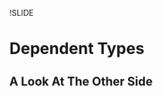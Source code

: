 !SLIDE

Dependent Types
===============
A Look At The Other Side
------------------------

<div style="display: none">

an advanced form of static typing

will be using agda, but conceptually equivalent to other dependently
typed languages

many other arguments have been given in support of functional
languages such as easier parallelism, benefits of laziness, & benefits
of modularity

this will instead present an argument to a more fundamental problem
... scaling application complexity wrt testing

huge topic, will present a high-level version with an
emphasis on testing

!SLIDE
# Huh? #

<div style="display: none">

types at a rubyconf, what gives?

!SLIDE
# Trivial type guarantees #
  
    even : ℕ → Bool
    _*_ : ℕ → ℕ → ℕ
    isGoodDay : Day → Bool

<div style="display: none">

familiar type systems only protect against limited classes of
errors... arguably too limited to be useful
need to test logic anyway which catches these problems, so dynamic
languages like ruby are just as fine of an option

this presentation is NOT about trivial type guarantees
... but they will make their appearance at the beginning and with
certain other constraints can be very valuable on their own

!SLIDE bullets
# Ruby culture of testing #

* unit tests
* integration tests
* library tests
* framework tests
* end-user application tests

<div style="display: none">

TDD, BDD, tons of test libraries, cucumber, etc
fair to say that rubyists care about testing

with so much thought, time & energy spent on testing, it is worth
exploring languages which make it easier & possible to express more
meaningful guarantees

so... rubyists care about writing correct software

!SLIDE subsection

   Why
=========

<div style="display: none">

i arrived to this after a lifelong frustration of not being able to
write trustworthy large software applications that i could not
pinpoint the cause of exactly

it takes a lot of willpower to admit that the way you've been thinking
all your life has been wrong, and there is a better way, and that is
how i feel now about dynamically typed languages (as well as
trivial statical typing)

i think that this type theory is industry-changing, not some
interesting but ultimately irrelevant topic... i now see
most other languages & code written in them as legacy

...if you're watching this and have an instinctive negative
defensive mental reaction... i completely understand where you're
coming from... i invite you instead to notice this irrational behavior
& ignore it in favor of an open mind

!SLIDE bullets
# General problems at scale #

* need less runtime crashes
* need less bugs
* need trust in a deployed application

<div style="display: none">

developing understandable & trustworthy large applications right now sucks

need to not stay up at night worrying if some remote part of the big
system we just modified was affected by a big change we just made

need to not reach a maintenance dead end on large projects!
(typical story of productive feature releases early that comes to a
grinding maintenance halt later where a new feature introduction
requires a lot of time assuring that nothing else was affected

solution, as we've found, lies in testing... but there are still many
open problems that need to be solved

!SLIDE
# What happens at scale #

<div style="display: none">

when you try to test monolithic code, you get a combinatorial
explosion of test scenarios that becomes impractical to write
... then you break software up into encapsulated & loosely coupled
chunks

... this works, making something possible to fit all in your head and
feasible/easy to test, as evident by small single-purpose web services
(e.g. and/or middleware mounted rack/sinatra apps), specific
gems/libraries, etc

... but now you have the problem of testing/ensuring that the whole
works together correctly & uses each chunk according to its
(parameter) expectations

... in fact the combinatoric part of the problem may have grown as the
libraries are more general than your specific monolithic software

separately, we also have the problem of debugging runtime errors,
which become easier to introduce in large applications

!SLIDE smbullets
# Specific problems at scale #

* testing all possible inputs to prevent runtime errors
* testing & comprehending a large growing suite
* testing integration of encapsulated & loosely coupled services
* relying on trust that a library works for our use case
* knowing where runtime errors could have occurred

<div style="display: none">

there is a solution to all of these with dependent types

trust that a lib works:
... duplicating tests that a library may have covered "just to be sure" in AR, etc)
... or just trust the library

!SLIDE bullets
# Specific solutions at scale #

* coverage checking
* implicit tests
* lemmas
* universal quantification
* purity + monads

!SLIDE subsection

Coverage checking
=================

!SLIDE
    data Day : Set where
      Monday Tuesday Wednesday : Day
      Thursday Friday : Day
      Saturday Sunday : Day
 
    isGoodDay : Day → Bool
    isGoodDay Friday   = true
    isGoodDay Saturday = true
    isGoodDay Sunday   = true
    isGoodDay _        = false

    isWeekDay : Day → Bool
    isWeekDay day = not (isGoodDay day)

<div style="display: none">

in ruby this wouldn't work because you would need to treat each
argument as any kind of object with any variation of defined methods

with specific datatypes + coverage checking you can are guaranteed
to never get a runtime error for the application of any arguments
related to being in the function's domain
... a world without "called X on nil class" errors!!

you may think that this may cause a lot of work for certain
types... like imagine needing to define addition of every single number!

!SLIDE
    _+_ : ℕ → ℕ → ℕ
    zero + n  = n
    suc m + n = suc (m + n)

    _*_ : ℕ → ℕ → ℕ
    zero * n  = zero
    suc m * n = n + (m * n)

<div style="display: none">

an emphasis on inductive
("recursive") definitions is placed that limit what you must write
out to the base & recursive cases

!SLIDE subsection

Implicit tests
==============

!SLIDE
    data GoodDay : Set where
      Friday Saturday Sunday : GoodDay
 
    isBestDay : GoodDay → Bool
    isBestDay Saturday = true
    isBestDay _        = false

    toDay : GoodDay → Day
    toDay Friday   = Friday
    toDay Saturday = Saturday
    toDay Sunday   = Sunday

<div style="display: none">

when writing the isBestDay function you only really want it to be
defined on any possible contenders for the title... GoodDays

you can also make new types with less constructors that are more
specific to the particular problem being solved... functions on those
are verified to be coverage complete
... then you can use a conversion function to a values in a "bigger"
type to interface with another library that uses the bigger type

notice that this specialized type is essentially an implicit test for
all functions using it... all those functions will only work for GoodDays

notice that constructors across multiple types can have same names, and can be
differentiated by the type signature they are in

!SLIDE
    fromDay : Day → GoodDay
    fromDay Friday   = Friday
    fromDay Saturday = Saturday
    fromDay Sunday   = Sunday
    fromDay _        = Friday

<div style="display: none">

of course we may also need to import more general data into our
specific types...
lame defaults!!!!!!!!!

this is a problem you face when enforcing coverage in most
languages... both undesirable obvious solutions are a runtime error
(which we are trying to avoid), or picking a default, which leads to
logic errors

... to solve this we will see our first use of dependent types

!SLIDE subsection

Dependent types
===============

!SLIDE
    record ⊤ : Set where
    
    data ⊥ : Set where

    ↑ : Bool → Set
    ↑ true  = ⊤
    ↑ false = ⊥

<div style="display: none">

notice that this is a function just like everything else, it just
happens to return a Set (type) instead of a value

... there is no special keyword indicating that this is a function on types
this is introduces a very important notion in dependent types, namely
that the wall separating the world of types & the world of values has
been torn down

!SLIDE
    fromDay : (day : Day) → 
              {precondition : ↑ (isGoodDay day)} → 
              GoodDay
    fromDay Friday   = Friday
    fromDay Saturday = Saturday
    fromDay Sunday   = Sunday
    fromDay _        = Friday

    compileError : GoodDay
    compileError = fromDay Tuesday

<div style="display: none">

you can see here why these are called "dependent" types, any type can
be given a label for the value it can represent, which can be reused
or "depended upon" in later parts of the type signature, from left to right

notice that our function call happens in the type signature
precondition not used here, just for readability

implicit arguments do not need to be explicitly passed when calling
the function

here we get a compile time error, not a run time exception!!!

!SLIDE
    fromDay : (day : Day) → 
              {_ : ↑ (isGoodDay day)} → 
              GoodDay
    fromDay Friday   = Friday
    fromDay Saturday = Saturday
    fromDay Sunday   = Sunday
    fromDay Monday    {()}
    fromDay Tuesday   {()}
    fromDay Wednesday {()}
    fromDay Thursday  {()}

<div style="display: none">

rather than defining a default answer that can never get used, here we
pattern match on the fact that ⊥ has no constructors (this () is
special syntax meaning this type is not inhabited)

the {} can be used to pattern match on implicit arguments instead of
omitting them like usual

!SLIDE
     _div_ : ℕ → (n : ℕ) → 
            {_ : ↑ (nonZero n)} → ℕ

    lookup : {A : Set}(n : ℕ)(xs : List A)
             {_ : ↑ (n < length xs)} → A

    isBestDay : (d : Day) → 
                {_ : ↑ (isGoodDay d) → Bool

<div style="display: none">

... this is a really big deal, because we can encode arbitrary
preconditions to restrict our function domain... no more divide by
zero errors!!!... no more index out of bounds errors!

note that we just leave the label for "precondition" blank to show our
intent of not using it

and finally note that we could also avoid creating a separate GoodDay
type and use preconditions instead if we wanted to

!SLIDE subsection

More implicit tests
=======================

<div style="display: none">

take a moment to realize that i said this presentation is on testing
but haven't shown an explicit tests yet (assertions, unit tests, etc)

a lot of value can be gained in an application by implicit assurances
through coverage checking and well-crafted and/or used specific types

we are used to this concept in the form of creating and using
abstractions (at low level code layer, or high level library/framework
layer)
... using types for these "abstractions" gives you the same benefits
but with real compile-time assurance

so far we've seen implicit tests via basic custom types, and implicit
tests via preconditions in function signatures... now we'll move on to
implicit tests via advanced custom types

!SLIDE
    data List (A : Set) : Set where
      []  : List A
      _∷_ : (x : A) (xs : List A) → List A

    bool-list : List Bool
    bool-list = false ∷ true ∷ false ∷ []

<div style="display: none">

simple polymorphic cons-based or "linked" list

!SLIDE
    data Vec (A : Set) : ℕ → Set where
      []  : Vec A zero
      _∷_ : {n : ℕ} (x : A) (xs : Vec A n) →
            Vec A (suc n)

    bool-vec : Vec Bool 3
    bool-vec = false ∷ true ∷ false ∷ []

<div style="display: none">

this is called an "indexed" type
the length of the vector/list is carried along in the type

note how the type signature changed to include the length 3
restriction, but the value stayed the same... we can get this extra
"implicit" test of the length 3 restriction "for free"!

!SLIDE
    _++_ : {A : Set} {n m : ℕ} → 
           Vec A n → Vec A m → 
           Vec A (n + m)
    [] ++ ys = ys
    x ∷ xs ++ ys = x ∷ (xs ++ ys)

<div style="display: none">

here we can see just by the type signature that the resulting vector
is length of the arguments added together... the type is giving us
extra information

again notice the "dependencies" in the type

this kind of encoding of data into types can let us make functions
like this whose type signature gives us additional safety
characteristics that you would not get in typical static typing

also note that the addition occurring in the type signature can be any
arbitrary function!

!SLIDE
    head : {A : Set} →
           List A → Maybe A
    head [] = nothing
    head (x ∷ _) = just x

    tail : {A : Set} → 
           List A → List A
    tail [] = []
    tail (_ ∷ xs) = xs

<div style="display: none">

really we want the head and tail of an empty list to be undefined, but
we also don't want runtime errors

the first example shows how we might handle the result in ruby with
nil, but then this leaks out into other functions that now have to
deal with a nil case everywhere that we really don't want ever to
happen

the second example uses a default value, which can lead to logic errors

!SLIDE
    head : {A : Set} {n : ℕ} →
           Vec A (1 + n) → A
    head (x ∷ _) = x

    tail : {A : Set} {n : ℕ} → 
           Vec A (1 + n) → Vec A n
    tail (_ ∷ xs) = xs

<div style="display: none">

here we use vectors to realize our intended domain restriction

no matter what the implicit n is, we add 1 so the argument can never
be of length zero (empty vector)

our tail type also gives more information, that the returned vector
will be of length exactly one less than the argument

note that we could have also used implicit isEmpty preconditions in
the list versions... good to have choices

!SLIDE
    data SortedList-ℕ : ℕ → Set where
      [] : SortedList-ℕ zero
      _∷_ : {n : ℕ} →
            (x : ℕ) →
            SortedList-ℕ n →
            {_ : ↑ (n ≤ x)} →
            SortedList-ℕ x

<div style="display: none">

values are correct by construction

this has incredible value... you never have to think about the
possibility that an expected sorted list is not actually sorted when
researching the cause of a bug!!!

!SLIDE
    sortedList-ℕ : SortedList-ℕ 8
    sortedList-ℕ = 8 ∷ 7 ∷ 2 ∷ []
    
    insert : {n : ℕ}(x : ℕ) →
             SortedList-ℕ n →
             SortedList-ℕ (x ⊔ n)

<div style="display: none">

if we break the sorted list semantics, we get a compilation error

here a large part of the semantics of the insert function is captured by its
type (without looking at the implementation)!!!

... the epitome of types as documentation that can't go out of date
(similar to how more familiar explicit tests act as documentation that
can't go out of date)

can also make types for things like balanced binary trees, etc
... or imagine an AuthorizedUser to protect certain functions from
only being accessed by those users

!SLIDE subsection

   Lemmas
============

<div style="display: none">

going to move into some more familiar explicit testing now

!SLIDE bullets
# Ruby test assertions #

* comments of expected results
* boolean comparison & returned boolean
* boolean comparison & exception raised

<div style="display: none">

dynamic!! (at run time)
the indicator we are left with of our "proven" fact is a boolean or
a string, neither of which have a semantic, language-level, tie
back to the assertion... "once you prove it, you lose it"
... any meaning we tie to these assertions in things like testing
frameworks are purely by convention

normal boolean tests are transformer functions that return a
bool... what that bool means is immediately lost to language
semantics, and we must rely on the convention that the bool
represented some previous check, prone to error

!SLIDE
# Curry-Howard isomorphism #

    dayIsInhabited : Day
    dayIsInhabited = Thursday

<div style="display: none">

here that a Day exists is our proposition & Thursday is a proof of that

in most type systems, making an analogy like doesn't gain you much
... but with dependent types you can represent practically any
arbitrary proposition

we just saw a useful example: SortedList-ℕ
... here the constructor value forces the implicit precondition to
supply a proof of top (inhabited) or bottom (not inhabited)

!SLIDE
# Propositional equality #

     data _≡_ {A : Set} (x : A) : A → Set where
       refl : x ≡ x
    -- bogus : {y : A} → x ≡ y

<div style="display: none">

we can make a custom datatype to represent unit test assertions... all
within the language 

in the same way that we could just pick a number to constrain a vector
length to, we can pick what the function returns (evaluated to) as the
index in order to have a valid constructor for it (refl)

note that we can pick any two arbitrary values (of the same type) to
have a validly typed proposition

the reuse of the variable x in the dependency expressed in refl
happens to enforce the equality between the 2 terms in the proposition
... remember back to the Vec [] constructor using zero as its index
for an arbitrary value in ℕ... here we reuse x "arbitrarily"

!SLIDE
# Agda test assertions #

    fridayIsGoodDay : isGoodDay Friday ≡ true
    fridayIsGoodDay = refl

    typeCheckingError : isGoodDay Wednesday ≡ true
    typeCheckingError = refl
    -- /home/larrytheliquid/src/scotrubyconf/Tester.agda:27,21-25
    -- false != true of type Bool
    -- when checking that the expression refl has type false ≡ true

<div style="display: none">

static!! (at compile time)
assertions happens at the type level

these can be arbitrary return values, not just booleans

this proof can be done automatically "by interpretation" when you
mention refl, as isGoodDay is called with specific & complete args

refl acts as a first-class proof in the language of our assertion; we
can store it in a variable, pass it around to other functions as
arguments, etc

once you have a type-checked refl you have unified those 2 values with
respect to the compiler... these can be reused in other proofs as
"lemmas"... this is literal reuse within the semantics of the
language, not arbitrary reuse according to conventions

if you are serious about testing, it's hard to go back to any language
that can't semantically encode tests after dependent
types... especially so elegantly in 2 lines of code... it is beautiful

i've been working on an agda project for 2 months that i haven't
"run" once, just compiled... but i'm sure it works as it's fully
tested!
... note how the lines between run time and compile time blur with
the ability dependent types give you to interchange where you'd
typical use the two... this is a major reason why you should consider
using this type theory as someone used to dynamic typing... you get
all the advantages of static typing while being able to execute
arbitrary "dynamic value code" in unrestricted places... e.g. perform
function calls in types during compile time in order to achieve unit
testing
... this even makes things like a repl much less necessary, as TDD'ers
have experienced with using testing frameworks & tests to
prototype/design behavior/etc

!SLIDE
# Intuistionistic logic #

*Classical logic:* every statement must inherently be true or false

*Intuistionistic logic:* a statement is only "true" if you have a
 proof for it

<div style="display: none">

the concept of the proof is a part of the semantics
as we have seen, the intuistionistic approach has more value in a
programming language

!SLIDE subsection

Universal quantification
========================

!SLIDE
    goodDaysAreGood : (good : GoodDay) →
                      isGoodDay (toDay good) ≡ true
    goodDaysAreGood Friday   = refl
    goodDaysAreGood Saturday = refl
    goodDaysAreGood Sunday   = refl

<div style="display: none">

notice that a parameterized dependent proposition can act as universal
quantification we know from logic!!!

thanks to coverage checking, doing this is guaranteed to be true for
all GoodDays

!SLIDE
    goodDaysAreNotWeekdays : (good : GoodDay) →
                             isWeekDay (toDay good) ≡ false
    goodDaysAreNotWeekdays good rewrite goodDaysAreGood good = refl

<div style="display: none">

here is a really important bit... while trying to prove our more
complex proposition we can reuse our already-proven smaller
universally quantified proposition... which is really just a function
that can be called with a GoodDay just like any other
function... except it returns a proof value (refl) for that specific GoodDay
... proofs are inherently compositional!!!
... we use our previous proof as a lemma (helper proof) in this more
complex proof
.... now comes a really important realization: libraries can come with
lemmas that you instantiate with values from your specific problem domain
... so library/framework users can be more productive thanks to the
work of the library/framework authors... true composition &
modularity, which we talk about all the time in production code, can
finally be had in the world of tests!!!!!! *super big deal*
... can have a "public api" of lemmas
think about how much time is wasted by starting from scratch with
each project... a framework can come with universally quantified
lemmas that you instantiate with your particular application

unit tests can be reused literally in integration tests
... no more leaving it up to hope that the results of one confirm
results in the other
what is a unit test and what is an integration test is relative
... you can use your "integration tests" in one service as lemmas to
prove statements between several interacting services
... cures the problem of the explosion of tiny services that must be
somehow confirmed to work together

!SLIDE
# Existential quantification
    data Σ (A : Set) (B : A → Set) : Set where
      _,_ : (x : A) (y : B x) → Σ A B

    ∃ : ∀ {A : Set} → (A → Set) → Set
    ∃ = Σ _

    aGoodBestDayExists : ∃ λ good → isBestDay good ≡ true
    aGoodBestDayExists = Saturday , refl

<div style="display: none">

the really important thing to note here is that we no longer merely
return a day satisfying some constraint, or a proof of that
constraint, but both together

doing this makes future proofs that use this lemma shorter as they
don't have to get both of these pieces of information separately and
proof that they are related

!SLIDE
    inverses : (day : Day) →
               (p : isGoodDay day ≡ true) →
               FromDay day p (λ good → toDay good ≡ day)
            -- toDay (fromDay day) ≡ day
    inverses Friday   _ = refl
    inverses Saturday _ = refl
    inverses Sunday   _ = refl
    inverses Monday    ()
    inverses Tuesday   ()
    inverses Wednesday ()
    inverses Thursday  ()

<div style="display: none">

realize that this inverse property holds over every good day

!SLIDE
    FromDay : (day : Day) → 
              isGoodDay day ≡ true → 
              (GoodDay → Set) → 
              Set
    FromDay Friday   _ f = f (fromDay Friday)
    FromDay Saturday _ f = f (fromDay Saturday)
    FromDay Sunday   _ f = f (fromDay Sunday)
    FromDay Monday    () _
    FromDay Tuesday   () _
    FromDay Wednesday () _ 
    FromDay Thursday  () _

!SLIDE
    ∃₂ : {A : Set} {B : A → Set}
         (C : (x : A) → B x → Set) → Set
    ∃₂ C = ∃ λ a → ∃ λ b → C a b

    aDayBestDayExists : ∃₂ λ day p → FromDay day p (λ good → isBestDay good ≡ true)
                                  -- isBestDay (fromDay day) ≡ true
    aDayBestDayExists = Saturday , refl , refl

!SLIDE subsection

Purity + monads
===============

!SLIDE
# Ruby VS purely functional

    # Ruby
    Kernel#puts
    String#reverse!

    -- Agda
    putStrLn : String → IO ⊤
    unsafeReverse : IORef String → IO (IORef String)

<div style="display: none">

Ruby unrestricted mutation & metaprogramming... useful to write but
hard to reason about later

haskell-like purity... side-effects semantically restricted in type
signature via monads... this is not unique to dependent types,
e.g. haskell does the same

ruby uses ! convention to mark dangerous operations, and to a lesser
extent side effects

haskell instead uses language semantics to guarantee where side
effects can only possibly happen

can get a list of spots where a side-effect bug could have occurred
back... without this distinction testing/debugging is harder!

imagine how confusing a ? predicate method that mutates could
be... conventions are not enough

monads for isolation of side effecting code from pure code is really
another form of implicit testing

!SLIDE
    data Image_∋_ {A B : Set}(f : A → B) : 
      B → Set where
      im : {x : A} → Image f ∋ f x

    inv : {A B : Set}(f : A → B)(y : B) → Image f ∋ y → A
    inv f .(f x) (im {x}) = x

                     -- Day           GoodDay
    testInv : inv toDay Saturday im ≡ Saturday
    testInv = refl

<div style="display: none">

example advantage of purity
... generic inverse not by logging data & replaying or anything, just
via the type system!!!
... purity & dependent types let you go back in time! =p

!SLIDE
    fromDay : (day : Day) → {_ : T (isGoodDay day)} → GoodDay
    fromDay Friday = inv toDay Friday im
    fromDay Saturday = inv toDay Saturday im
    fromDay Sunday = inv toDay Sunday im
    fromDay Monday {()}
    fromDay Tuesday {()}
    fromDay Wednesday {()}
    fromDay Thursday {()}

<div style="display: none">

grand finale... we can now go back and redefine fromDay
... except this time we guarantee our inverse property by definition
... no chance of screwing up, and will adapt to future code changes properly!!!

... and all our previous proofs (including our "inverses" still
check!!! (refactoring)
